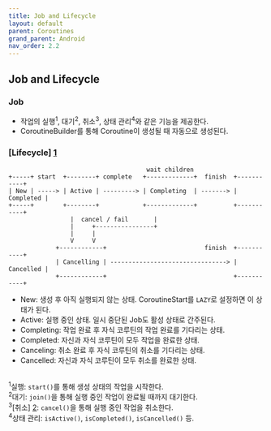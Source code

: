 ```yaml
---
title: Job and Lifecycle
layout: default
parent: Coroutines
grand_parent: Android
nav_order: 2.2
---
```


## Job and Lifecycle
### Job
- 작업의 실행<sup>1</sup>, 대기<sup>2</sup>, 취소<sup>3</sup>, 상태 관리<sup>4</sup>와 같은 기능을 제공한다.<br/>
- CoroutineBuilder를 통해 Coroutine이 생성될 때 자동으로 생성된다.<br/>

### [Lifecycle] [1]
                                          wait children
    +-----+ start  +--------+ complete   +-------------+  finish  +-----------+
    | New | -----> | Active | ---------> | Completing  | -------> | Completed |
    +-----+        +--------+            +-------------+          +-----------+
                     |  cancel / fail       |
                     |     +----------------+
                     |     |
                     V     V
                 +------------+                           finish  +-----------+
                 | Cancelling | --------------------------------> | Cancelled |
                 +------------+                                   +-----------+

- New: 생성 후 아직 실행되지 않는 상태. CoroutineStart를 ``LAZY``로 설정하면 이 상태가 된다.<br/>
- Active: 실행 중인 상태. 일시 중단된 Job도 활성 상태로 간주된다.<br/>
- Completing: 작업 완료 후 자식 코루틴의 작업 완료를 기다리는 상태.<br/>
- Completed: 자신과 자식 코루틴이 모두 작업을 완료한 상태.<br/>
- Canceling: 취소 완료 후 자식 코루틴의 취소를 기다리는 상태.<br/>
- Cancelled: 자신과 자식 코루틴이 모두 취소를 완료한 상태.<br/><br/>

<sup>1</sup>실행: ``start()``를 통해 생성 상태의 작업을 시작한다.<br/> 
<sup>2</sup>대기: ``join()``을 통해 실행 중인 작업이 완료될 때까지 대기한다.<br/>
<sup>3</sup>[취소] [2]: ``cancel()``을 통해 실행 중인 작업을 취소한다.<br/>
<sup>4</sup>상태 관리: ``isActive()``, ``isCompleted()``, ``isCancelled()`` 등.<br/>


[1]: https://myungpyo.medium.com/코루틴-내부-상태-관리-알아보기-26b3ac5b9e48
[2]: cancellation.html